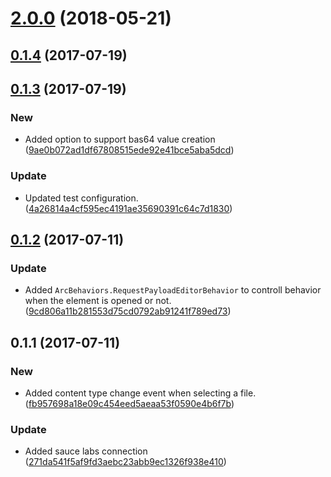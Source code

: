 <a name="2.0.0"></a>
# [2.0.0](https://github.com/advanced-rest-client/files-payload-editor/compare/0.1.3...2.0.0) (2018-05-21)




<a name="0.1.4"></a>
## [0.1.4](https://github.com/advanced-rest-client/files-payload-editor/compare/0.1.3...0.1.4) (2017-07-19)




<a name="0.1.3"></a>
## [0.1.3](https://github.com/advanced-rest-client/files-payload-editor/compare/0.1.2...0.1.3) (2017-07-19)


### New

* Added option to support bas64 value creation ([9ae0b072ad1df67808515ede92e41bce5aba5dcd](https://github.com/advanced-rest-client/files-payload-editor/commit/9ae0b072ad1df67808515ede92e41bce5aba5dcd))

### Update

* Updated test configuration. ([4a26814a4cf595ec4191ae35690391c64c7d1830](https://github.com/advanced-rest-client/files-payload-editor/commit/4a26814a4cf595ec4191ae35690391c64c7d1830))



<a name="0.1.2"></a>
## [0.1.2](https://github.com/advanced-rest-client/files-payload-editor/compare/0.1.1...v0.1.2) (2017-07-11)


### Update

* Added `ArcBehaviors.RequestPayloadEditorBehavior` to controll behavior when the element is opened or not. ([9cd806a11b281553d75cd0792ab91241f789ed73](https://github.com/advanced-rest-client/files-payload-editor/commit/9cd806a11b281553d75cd0792ab91241f789ed73))



<a name="0.1.1"></a>
## 0.1.1 (2017-07-11)


### New

* Added content type change event when selecting a file. ([fb957698a18e09c454eed5aeaa53f0590e4b6f7b](https://github.com/advanced-rest-client/files-payload-editor/commit/fb957698a18e09c454eed5aeaa53f0590e4b6f7b))

### Update

* Added sauce labs connection ([271da541f5af9fd3aebc23abb9ec1326f938e410](https://github.com/advanced-rest-client/files-payload-editor/commit/271da541f5af9fd3aebc23abb9ec1326f938e410))



